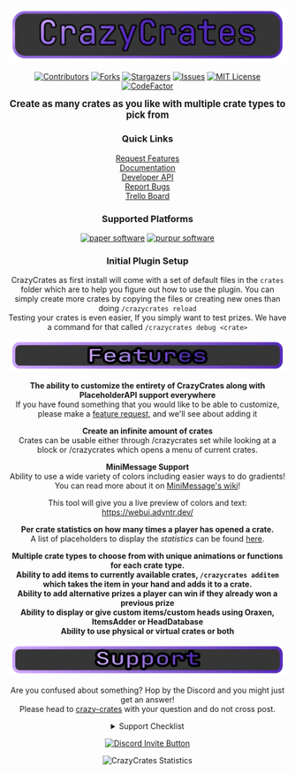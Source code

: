 <center><div align="center">

![CrazyCrates](https://raw.githubusercontent.com/Crazy-Crew/Branding/main/crazycrates/banner/webp/banner.webp)

[![Contributors][contributors-shield]][contributors-url]
[![Forks][forks-shield]][forks-url]
[![Stargazers][stars-shield]][stars-url]
[![Issues][issues-shield]][issues-url]
[![MIT License][license-shield]][license-url]
[![CodeFactor](https://www.codefactor.io/repository/github/crazy-crew/crazycrates/badge)](https://www.codefactor.io/repository/github/crazy-crew/crazycrates)

<big>**Create as many crates as you like with multiple crate types to pick from**</big>

### **Quick Links**
[Request Features](https://github.com/Crazy-Crew/CrazyCrates/issues)<br>
[Documentation](https://docs.crazycrew.us/docs/category/crazycrates)<br>
[Developer API](https://docs.crazycrew.us/docs/plugins/crazycrates/guides/api/intro)<br>
[Report Bugs](https://github.com/Crazy-Crew/CrazyCrates/issues)<br>
[Trello Board](https://trello.com/b/bzQ5TwXo/crazycrates)

### Supported Platforms
[![paper software](https://cdn.jsdelivr.net/npm/@intergrav/devins-badges@3/assets/compact-minimal/supported/paper_vector.svg)](https://papermc.io/)
[![purpur software](https://cdn.jsdelivr.net/npm/@intergrav/devins-badges@3/assets/compact-minimal/supported/purpur_vector.svg)](https://purpurmc.org/)

### **Initial Plugin Setup**
CrazyCrates as first install will come with a set of default files in the `crates` folder which are to help you figure out how to use the plugin.
You can simply create more crates by copying the files or creating new ones than doing `/crazycrates reload`<br>
Testing your crates is even easier, If you simply want to test prizes. We have a command for that called `/crazycrates debug <crate>`

![Features Banner](https://raw.githubusercontent.com/Crazy-Crew/Branding/main/crazycrates/banner/webp/features.webp)

**The ability to customize the entirety of CrazyCrates along with PlaceholderAPI support everywhere**<br>
If you have found something that you would like to be able to customize,<br>
please make a [feature request,](https://github.com/Crazy-Crew/CrazyCrates/issues) and we'll see about adding it

**Create an infinite amount of crates**<br>
Crates can be usable either through /crazycrates set while looking at a block or /crazycrates which opens a menu of current crates.

**MiniMessage Support**<br>
Ability to use a wide variety of colors including easier ways to do gradients!<br>
You can read more about it on [MiniMessage's wiki](https://docs.advntr.dev/minimessage/format.html)!<br>

This tool will give you a live preview of colors and text: https://webui.advntr.dev/

**Per crate statistics on how many times a player has opened a crate.**<br>
A list of placeholders to display the *statistics* can be found [here](https://docs.crazycrew.us/docs/plugins/crazycrates/guides/placeholders).

**Multiple crate types to choose from with unique animations or functions for each crate type.**<br>
**Ability to add items to currently available crates, `/crazycrates additem` which takes the item in your hand and adds it to a crate.**<br>
**Ability to add alternative prizes a player can win if they already won a previous prize**<br>
**Ability to display or give custom items/custom heads using Oraxen, ItemsAdder or HeadDatabase**<br>
**Ability to use physical or virtual crates or both**<br>

![Support Banner](https://raw.githubusercontent.com/Crazy-Crew/Branding/main/crazycrates/banner/webp/support.webp)

Are you confused about something? Hop by the Discord and you might just get an answer!<br>
Please head to [crazy-crates](https://discord.com/channels/182615261403283459/196107841449361408) with your question and do not cross post.<br>

<details>
<summary>Support Checklist</summary>

Please check to make sure that your question wasn't asked before, You can use `Ctrl+F` on Discord to look for past conversations.<br>
Describe your issue in detail, Don't just make it a bread crumb trail that has to be questioned out of you.<br>
Plugin Version i.e. `CrazyCrates 3.3` **LATEST DOES NOT COUNT**<br>
Server Version & Server Type i.e. `Paper 1.20.6` or `Purpur 1.20.6` **LATEST DOES NOT COUNT**<br>
Send any console errors or files you have through https://mclo.gs/ - (We don't own the website, You have to copy the link and send it.)<br>

</details>

<!--[![Discord](https://discord.com/api/guilds/182615261403283459/widget.png?style=banner2)](https://discord.gg/badbones-s-live-chat-182615261403283459)<br>-->
[![Discord Invite Button](https://cdn.jsdelivr.net/npm/@intergrav/devins-badges@3/assets/cozy/social/discord-plural_vector.svg)](https://discord.gg/badbones-s-live-chat-182615261403283459)
</div>

![CrazyCrates Statistics](https://bstats.org/signatures/bukkit/CrazyCrates.svg)
</center>


[contributors-shield]: https://img.shields.io/github/contributors/Crazy-Crew/CrazyCrates.svg?style=flat&logo=appveyor
[contributors-url]: https://github.com/Crazy-Crew/CrazyCrates/graphs/contributors
[forks-shield]: https://img.shields.io/github/forks/Crazy-Crew/CrazyCrates.svg?style=flat&logo=appveyor
[forks-url]: https://github.com/Crazy-Crew/CrazyCrates/network/members
[stars-shield]: https://img.shields.io/github/stars/Crazy-Crew/CrazyCrates.svg?style=flat&logo=appveyor
[stars-url]: https://github.com/Crazy-Crew/CrazyCrates/stargazers
[issues-shield]: https://img.shields.io/github/issues/Crazy-Crew/CrazyCrates.svg?style=flat&logo=appveyor
[issues-url]: https://github.com/Crazy-Crew/CrazyCrates/issues
[license-shield]: https://img.shields.io/github/license/Crazy-Crew/CrazyCrates.svg?style=flat&logo=appveyor
[license-url]: https://github.com/Crazy-Crew/CrazyCrates/blob/main/LICENSE